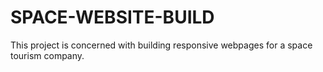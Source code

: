 # SPACE-WEBSITE-BUILD
This project is concerned with building responsive webpages for a space tourism company.
